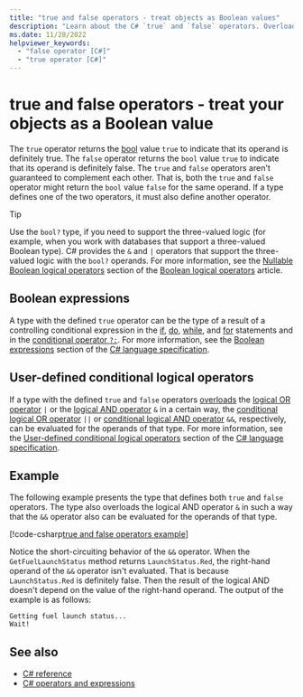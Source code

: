 ```yaml
---
title: "true and false operators - treat objects as Boolean values"
description: "Learn about the C# `true` and `false` operators. Overload these operators to treat your type as a Boolean value"
ms.date: 11/28/2022
helpviewer_keywords: 
  - "false operator [C#]"
  - "true operator [C#]"
---
```

# true and false operators - treat your objects as a Boolean value

The `true` operator returns the [bool](../builtin-types/bool.md) value `true` to indicate that its operand is definitely true. The `false` operator returns the `bool` value `true` to indicate that its operand is definitely false. The `true` and `false` operators aren't guaranteed to complement each other. That is, both the `true` and `false` operator might return the `bool` value `false` for the same operand. If a type defines one of the two operators, it must also define another operator.

> [!TIP]
> Use the `bool?` type, if you need to support the three-valued logic (for example, when you work with databases that support a three-valued Boolean type). C# provides the `&` and `|` operators that support the three-valued logic with the `bool?` operands. For more information, see the [Nullable Boolean logical operators](boolean-logical-operators.md#nullable-boolean-logical-operators) section of the [Boolean logical operators](boolean-logical-operators.md) article.

## Boolean expressions

A type with the defined `true` operator can be the type of a result of a controlling conditional expression in the [if](../statements/selection-statements.md#the-if-statement), [do](../statements/iteration-statements.md#the-do-statement), [while](../statements/iteration-statements.md#the-while-statement), and [for](../statements/iteration-statements.md#the-for-statement) statements and in the [conditional operator `?:`](conditional-operator.md). For more information, see the [Boolean expressions](~/_csharpstandard/standard/expressions.md#1224-boolean-expressions) section of the [C# language specification](~/_csharpstandard/standard/README.md).

## User-defined conditional logical operators

If a type with the defined `true` and `false` operators [overloads](operator-overloading.md) the [logical OR operator](boolean-logical-operators.md#logical-or-operator-) `|` or the [logical AND operator](boolean-logical-operators.md#logical-and-operator-) `&` in a certain way, the [conditional logical OR operator](boolean-logical-operators.md#conditional-logical-or-operator-) `||` or [conditional logical AND operator](boolean-logical-operators.md#conditional-logical-and-operator-) `&&`, respectively, can be evaluated for the operands of that type. For more information, see the [User-defined conditional logical operators](~/_csharpstandard/standard/expressions.md#12143-user-defined-conditional-logical-operators) section of the [C# language specification](~/_csharpstandard/standard/README.md).

## Example

The following example presents the type that defines both `true` and `false` operators. The type also overloads the logical AND operator `&` in such a way that the `&&` operator also can be evaluated for the operands of that type.

[!code-csharp[true and false operators example](snippets/shared/TrueFalseOperators.cs)]

Notice the short-circuiting behavior of the `&&` operator. When the `GetFuelLaunchStatus` method returns `LaunchStatus.Red`, the right-hand operand of the `&&` operator isn't evaluated. That is because `LaunchStatus.Red` is definitely false. Then the result of the logical AND doesn't depend on the value of the right-hand operand. The output of the example is as follows:

```console
Getting fuel launch status...
Wait!
```

## See also

- [C# reference](../index.md)
- [C# operators and expressions](index.md)
